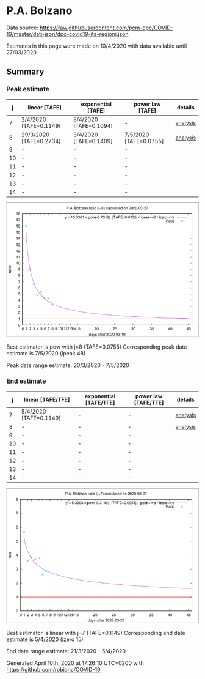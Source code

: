 # P.A. Bolzano


Data source: https://raw.githubusercontent.com/pcm-dpc/COVID-19/master/dati-json/dpc-covid19-ita-regioni.json

Estimates in this page were made on 10/4/2020 with data available until 27/03/2020.


## Summary 

### Peak estimate 
|j|linear [TAFE]|exponential [TAFE]|power law [TAFE]|details|
|---|----|-----------|---------|-------|
|7|2/4/2020 [TAFE=0.1149]|8/4/2020 [TAFE=0.1094]|-|[analysis](COVID-19_p.a._bolzano_j7_2020-03-27.md)|
|8|29/3/2020 [TAFE=0.2734]|3/4/2020 [TAFE=0.1409]|7/5/2020 [TAFE=0.0755]|[analysis](COVID-19_p.a._bolzano_j8_2020-03-27.md)|
|9|-|-|-||
|10|-|-|-||
|11|-|-|-||
|12|-|-|-||
|13|-|-|-||
|14|-|-|-||

![best peak estimate](COVID-19_p.a._bolzano_j8_2020-03-27.png)

Best estimator is pow with j=8 (TAFE=0.0755)
Corresponding peak date estimate is 7/5/2020 (ipeak 48)


Peak date range estimate: 20/3/2020 - 7/5/2020

### End estimate 
|j|linear [TAFE/TFE]|exponential [TAFE/TFE]|power law [TAFE/TFE]|details|
|---|----|-----------|---------|-------|
|7|5/4/2020 [TAFE=0.1149]|-|-|[analysis](COVID-19_p.a._bolzano_j7_2020-03-27.md)|
|8|-|-|-|[analysis](COVID-19_p.a._bolzano_j8_2020-03-27.md)|
|9|-|-|-||
|10|-|-|-||
|11|-|-|-||
|12|-|-|-||
|13|-|-|-||
|14|-|-|-||

![best zero estimate](COVID-19_p.a._bolzano_j7_2020-03-27.png)

Best estimator is linear with j=7 (TAFE=0.1149)
Corresponding end date estimate is 5/4/2020 (izero 15)


End date range estimate: 21/3/2020 - 5/4/2020

Generated April 10th, 2020 at 17:26:10 UTC+0200 with https://github.com/robianc/COVID-19
